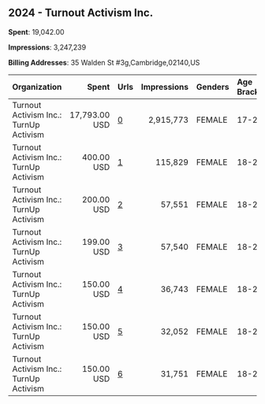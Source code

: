 ## 2024 - Turnout Activism Inc. 
**Spent**: 19,042.00

**Impressions**: 3,247,239

**Billing Addresses**: 35 Walden St #3g,Cambridge,02140,US

|Organization|Spent|Urls|Impressions|Genders|Age Brackets|Country Codes|
|:---|---:|:---|---:|:---|:---|:---|
|Turnout Activism Inc.: TurnUp Activism|17,793.00 USD|[0](https://www.snap.com/political-ads/asset/30ab7156b0f2f29de6b360b1a89e5f0df9a2aa6a6f43a87bdf6c55e8a1726acc?mediaType=mp4)|2,915,773|FEMALE|17-29|united states|
|Turnout Activism Inc.: TurnUp Activism|400.00 USD|[1](https://www.snap.com/political-ads/asset/7ce73a68e500544e68034cc687a640ef0ffc48980eb169712a52984ae6f35369?mediaType=mp4)|115,829|FEMALE|18-29|united states|
|Turnout Activism Inc.: TurnUp Activism|200.00 USD|[2](https://www.snap.com/political-ads/asset/a5abc8e81ded7e99714600aeb889875184338400df2bfb744376fc4696f791bf?mediaType=mp4)|57,551|FEMALE|18-29|united states|
|Turnout Activism Inc.: TurnUp Activism|199.00 USD|[3](https://www.snap.com/political-ads/asset/285ab515bbca9d40188172449b890ee435285679998466578cc2950fae91b868?mediaType=mp4)|57,540|FEMALE|18-29|united states|
|Turnout Activism Inc.: TurnUp Activism|150.00 USD|[4](https://www.snap.com/political-ads/asset/a61e203f3f4e1284f72babb81a7ffd59c0d473fa608536f8bb49543079dcec60?mediaType=mp4)|36,743|FEMALE|18-29|united states|
|Turnout Activism Inc.: TurnUp Activism|150.00 USD|[5](https://www.snap.com/political-ads/asset/c2b7c90f0b738982915410b70efc73bf9f88fca13e9da502582b18c3fb8b5a63?mediaType=mp4)|32,052|FEMALE|18-29|united states|
|Turnout Activism Inc.: TurnUp Activism|150.00 USD|[6](https://www.snap.com/political-ads/asset/ad02014963f93db3aa1bb7a841e0321281ce60385efb1df1267183fa45184171?mediaType=mp4)|31,751|FEMALE|18-29|united states|
